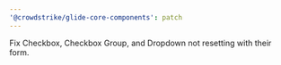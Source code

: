 ```yaml
---
'@crowdstrike/glide-core-components': patch
---
```


Fix Checkbox, Checkbox Group, and Dropdown not resetting with their form.
